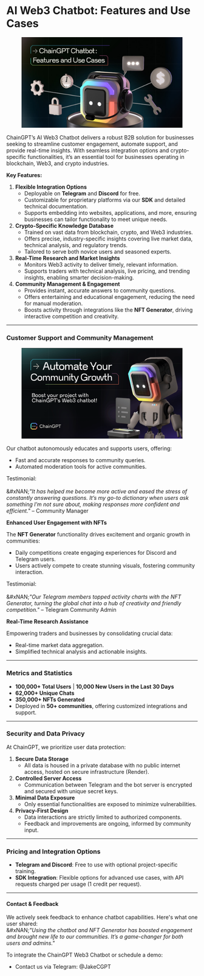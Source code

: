 # AI Web3 Chatbot: Features and Use Cases

<figure><img src="../../.gitbook/assets/telegram-cloud-photo-size-4-5882009840346317405-y.jpg" alt=""><figcaption></figcaption></figure>

ChainGPT’s AI Web3 Chatbot delivers a robust B2B solution for businesses seeking to streamline customer engagement, automate support, and provide real-time insights. With seamless integration options and crypto-specific functionalities, it’s an essential tool for businesses operating in blockchain, Web3, and crypto industries.

**Key Features:**

1. **Flexible Integration Options**
   * Deployable on **Telegram** and **Discord** for free.
   * Customizable for proprietary platforms via our **SDK** and detailed technical documentation.
   * Supports embedding into websites, applications, and more, ensuring businesses can tailor functionality to meet unique needs.
2. **Crypto-Specific Knowledge Database**
   * Trained on vast data from blockchain, crypto, and Web3 industries.
   * Offers precise, industry-specific insights covering live market data, technical analysis, and regulatory trends.
   * Tailored to serve both novice users and seasoned experts.
3. **Real-Time Research and Market Insights**
   * Monitors Web3 activity to deliver timely, relevant information.
   * Supports traders with technical analysis, live pricing, and trending insights, enabling smarter decision-making.
4. **Community Management & Engagement**
   * Provides instant, accurate answers to community questions.
   * Offers entertaining and educational engagement, reducing the need for manual moderation.
   * Boosts activity through integrations like the **NFT Generator**, driving interactive competition and creativity.

***

### Customer Support and Community Management

<figure><img src="../../.gitbook/assets/image (1) (1) (1).png" alt=""><figcaption></figcaption></figure>

Our chatbot autonomously educates and supports users, offering:

* Fast and accurate responses to community queries.
* Automated moderation tools for active communities.

Testimonial:\
\
&#xNAN;_"It has helped me become more active and eased the stress of constantly answering questions. It’s my go-to dictionary when users ask something I’m not sure about, making responses more confident and efficient."_ – Community Manager

**Enhanced User Engagement with NFTs**

The **NFT Generator** functionality drives excitement and organic growth in communities:

* Daily competitions create engaging experiences for Discord and Telegram users.
* Users actively compete to create stunning visuals, fostering community interaction.

Testimonial:\
\
&#xNAN;_"Our Telegram members topped activity charts with the NFT Generator, turning the global chat into a hub of creativity and friendly competition."_ – Telegram Community Admin

**Real-Time Research Assistance**

Empowering traders and businesses by consolidating crucial data:

* Real-time market data aggregation.
* Simplified technical analysis and actionable insights.

***

### Metrics and Statistics

* **100,000+ Total Users** | **10,000 New Users in the Last 30 Days**
* **62,000+ Unique Chats**
* **350,000+ NFTs Generated**
* Deployed in **50+ communities**, offering customized integrations and support.

***

### Security and Data Privacy

At ChainGPT, we prioritize user data protection:

1. **Secure Data Storage**
   * All data is housed in a private database with no public internet access, hosted on secure infrastructure (Render).
2. **Controlled Server Access**
   * Communication between Telegram and the bot server is encrypted and secured with unique secret keys.
3. **Minimal Data Exposure**
   * Only essential functionalities are exposed to minimize vulnerabilities.
4. **Privacy-First Design**
   * Data interactions are strictly limited to authorized components.
   * Feedback and improvements are ongoing, informed by community input.

***

### Pricing and Integration Options

* **Telegram and Discord**: Free to use with optional project-specific training.
* **SDK Integration**: Flexible options for advanced use cases, with API requests charged per usage (1 credit per request).

***

#### Contact & Feedback

We actively seek feedback to enhance chatbot capabilities. Here's what one user shared:\
&#xNAN;_"Using the chatbot and NFT Generator has boosted engagement and brought new life to our communities. It’s a game-changer for both users and admins."_

To integrate the ChainGPT Web3 Chatbot or schedule a demo:

* Contact us via Telegram: @JakeCGPT
